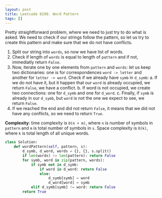 ```yaml
---
layout: post
title: Leetcode 0290. Word Pattern
tags: []
---
```


Pretty straightforward problem, where we need to just try to do what is asked. We need to check if our strings follow the pattern, so let us try to create this pattern and make sure that we do not have conflicts.

1. Split our string into `words`, so now we have list of words.
2. Check if length of `words` is equal to length of `pattern` and if not, immediatly return `False`.
3. Now, iterate one by one elements from `pattern` and `words`: let us keep two dictionaries: one is for correspondences `word -> letter` and another for `letter -> word`. Check if we already have `symb` in `d_symb`:
	a. If we do not have it, but it happen that our `word` is already occupied, we return `False`, we have a conflict.
	b. If word is not occupied, we create two connections: one for `d_symb` and one for `d_word`.
	c. Finally, if `symb` is already in our `d_symb`, but `word` is not the one we expect to see, we return `False`.
4. If we reached the end and did not return `False`, it means that we did not have any conflicts, so we need to return `True`.

**Complexity**: time complexity is `O(n + m)`, where `n` is number of symbols in `pattern` and `m` is total number of symbols in `s`. Space complexity is `O(k)`, where `k` is total length of all unique words.

```python
class Solution:
    def wordPattern(self, pattern, s):
        d_symb, d_word, words = {}, {}, s.split()
        if len(words) != len(pattern): return False
        for symb, word in zip(pattern, words):
            if symb not in d_symb:
                if word in d_word: return False
                else:
                    d_symb[symb] = word
                    d_word[word] = symb
            elif d_symb[symb] != word: return False
        return True
```

